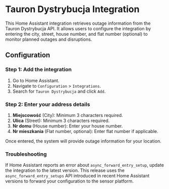 # Tauron Dystrybucja Integration

This Home Assistant integration retrieves outage information from the Tauron Dystrybucja API. It allows users to configure the integration by entering the city, street, house number, and flat number (optional) to monitor planned outages and disruptions.

## Configuration

### Step 1: Add the integration

1. Go to Home Assistant.
2. Navigate to `Configuration` > `Integrations`.
3. Search for `Tauron Dystrybucja` and click `Add`.

### Step 2: Enter your address details

1. **Miejscowość** (City): Minimum 3 characters required.
2. **Ulica** (Street): Minimum 3 characters required.
3. **Nr domu** (House number): Enter your house number.
4. **Nr mieszkania** (Flat number, optional): Enter flat number if applicable.

Once entered, the system will provide outage information for your location.

### Troubleshooting

If Home Assistant reports an error about `async_forward_entry_setup`,
update the integration to the latest version. This release uses the
`async_forward_entry_setups` API introduced in recent Home Assistant
versions to forward your configuration to the sensor platform.
